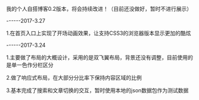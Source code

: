 我的个人自搭博客0.2版本，将会持续改进！（目前还没做好，暂时不进行展示）



------2017-3.27

1.在首页入口上实现了开场动画效果，让支持CSS3的浏览器版本显示更加的酷炫


------2017-3.24

1.主要做了布局的大概设计，采用的是双飞翼布局，背景还没有调整，目前使用的是单一色作分栏区分

2.做了响应式布局，在大部分分比率下保持内容区域的比例

3.基本完成了搜索和文章切换的交互，暂时使用本地的json数据包作为测试数据


